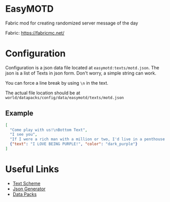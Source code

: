 # EasyMOTD
Fabric mod for creating randomized server message of the day

Fabric: https://fabricmc.net/

# Configuration

Configuration is a json data file located at `easymotd:texts/motd.json`. The
json is a list of Texts in json form. Don't worry, a simple string can work.

You can force a line break by using `\n` in the text.

The actual file location should be at `world/datapacks/config/data/easymotd/texts/motd.json`

## Example
```json
[
  "Come play with us!\nBottom Text",
  "I see you",
  "If I were a rich man with a million or two, I'd live in a penthouse in a room with a view.",
  {"text": "I LOVE BEING PURPLE!", "color": "dark_purple"}
]
```

# Useful Links

- [Text Scheme](https://minecraft.gamepedia.com/Commands#Raw_JSON_text)
- [Json Generator](https://minecraftjson.com/)
- [Data Packs](https://minecraft.gamepedia.com/Tutorials/Creating_a_data_pack)
